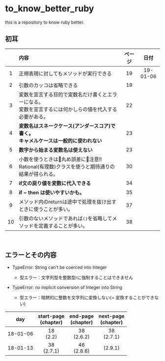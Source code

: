 # to_know_better_ruby
this is a repository to know ruby better.


## 初耳
||内容|ページ|日付|
|:----:|:----|:----:|:----:|
|1|正規表現に対してもメソッドが実行できる|19|19-01-06|
|2|引数のカッコは省略できる|19||
|3|変数を宣言する目的で変数名だけ書くとエラーになる。<br>変数を宣言するには何かしらの値を代入する必要がある。|22||
|4|**変数名はスネークケース(アンダースコア)で書く。<br>キャメルケースは一般的に使われない**|23|
|5|**数字から始まる変数名は使えない**|23||
|6|小数を使うときは丸め誤差に注意!!<br>Rational(有理数)クラスを使うと期待通りの結果が得られる。|30|
|7|**if文の戻り値を変数に代入できる**|34|
|8|**if ~ then は使いやすいかも。**|35|
|9|メソッド内のreturnは途中で処理を抜け出すときに使うことが多い。|37|
|10|引数のないメソッドであれば`()`を省略してメソッドを定義することが多い。|38|


<br>

## エラーとその内容

- TypeError: String can't be coerced into Integer
  - 型エラー：文字列型を整数型rに強制することはできません

- TypeError: no implicit conversion of Integer into String
  - 型エラー：暗黙的に整数を文字列に変換しない(= 変換することができない)



|day|start-page<br>(chapter)|end-page<br>(chapter)|  next-page<br>(chapter) |
|:----:|:----:|:----:|:----:|
|18-01-06|18<br>(2.2)|38<br>(2.6.2)|38<br>(2.7.1)|
|18-01-13|38<br>(2.7.1)|46<br>(2.8.6)|(2.9.1)|

<br>
<br>
<!-- |18-00-00|xx<br>(..)|yy<br>(..)|zz<br>(z.z.z)| -->
